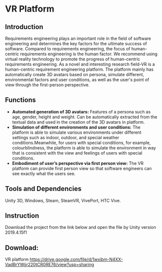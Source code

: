 # VR Platform
## Introduction
Requirements engineering plays an important role in the field of software engineering and determines the key factors for the ultimate success of software. Compared to requirements engineering, the focus of human-centric requirements engineering is the human factor. We    recommend using virtual reality technology to promote the progress of human-centric     requirements engineering. As a novel and interesting research field-VR is a human-centric requirement engineering platform. The platform mainly has automatically create 3D avatars based on persona, simulate different, environmental factors and user conditions, as well as the user's point of view through the first-person perspective.
## Functions
* **Automated generation of 3D avatars:** Features of a persona such as age, gender, height and weight. Can be automatically extracted from the textual data and used in the creation of the 3D avatars in platform.
* **Simulation of different environments and user conditions:** The platform is able to simulate various environments under different settings such as indoor, outdoor, and special weather conditions.Meanwhile, for users with special conditions, for example, colourblindness, the platform is able to simulate the environment in way that is consistent with the view and feelings of users with special conditions.
* **Embodiment of user’s perspective via first person view:**  The  VR  platform  can provide first person  view so  that  software  engineers  can  see  exactly  what  the  users  see.
## Tools and Dependencies
Unity 3D, Windows, Steam, SteamVR, VivePort, HTC Vive.
## Instruction
Download the project from the link below and open the file by Unity version 2019.4.15f1
## Download:
VR platform https://drive.google.com/file/d/1wxibm-N4XX-VadBrYWjjr220tCR0RE76/view?usp=sharing
